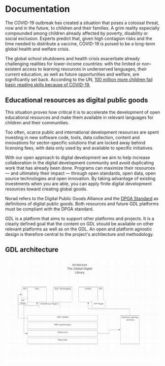 # Documentation

The COVID-19 outbreak has created a situation that poses a colossal threat, now and in the future, to children and their families. A grim reality especially compounded among children already affected by poverty, disability or social exclusion. Experts predict that, given high contagion risks and the time needed to distribute a vaccine, COVID-19 is poised to be a long-term global health and welfare crisis.

The global school shutdowns and health crisis exacerbate already challenging realities for lower-income countries: with the limited or non-existent access to learning resources in underserved languages, their current education, as well as future opportunities and welfare, are significantly set back. According to the UN, [100 million more children fail basic reading skills because of COVID-19.](https://news.un.org/en/story/2021/03/1088392)

## Educational resources as digital public goods

This situation proves how critical it is to accelerate the development of open educational resources and make them available in relevant languages for children and their communities.

Too often, scarce public and international development resources are spent investing in new software code, tools, data collection, content and innovations for sector-specific solutions that are locked away behind licensing fees, with data only used by and available to specific initiatives.

With our open approach to digital development we aim to help increase collaboration in the digital development community and avoid duplicating work that has already been done. Programs can maximize their resources — and ultimately their impact — through open standards, open data, open source technologies and open innovation. By taking advantage of existing investments when you are able, you can apply finite digital development resources toward creating global goods.

Norad refers to the Digital Public Goods Alliance and the [DPGA Standard](https://digitalpublicgoods.net/standard/) as definitions of digital public goods. Both resources and future GDL platforms must be compliant with the DPGA standard.

GDL is a platform that aims to support other platforms and projects. It is a clearly defined goal that the content on GDL should be available on other relevant platforms as well as on the GDL. An open and platform agnostic design is therefore central to the project&#39;s architecture and methodology.

## GDL architecture
![](https://github.com/OER-Dev/docs/blob/main/GDL_docs/images/service_1.png)
